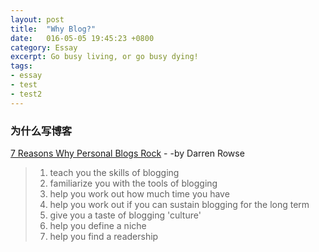 ```yaml
---
layout: post
title:  "Why Blog?"
date:   016-05-05 19:45:23 +0800
category: Essay
excerpt: Go busy living, or go busy dying!
tags:
- essay
- test
- test2
---
```


### 为什么写博客

[7 Reasons Why Personal Blogs Rock](http://www.problogger.net/7-reasons-why-personal-blogs-rock/)   - -by Darren Rowse

> 1. teach you the skills of blogging
> 2. familiarize you with the tools of blogging
> 3. help you work out how much time you have
> 4. help you work out if you can sustain blogging for the long term
> 5. give you a taste of blogging 'culture'
> 6. help you define a niche
> 7. help you find a readership
